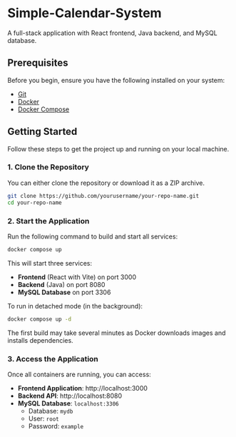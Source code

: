 # Simple-Calendar-System

A full-stack application with React frontend, Java backend, and MySQL database.

## Prerequisites

Before you begin, ensure you have the following installed on your system:

- [Git](https://git-scm.com/downloads)
- [Docker](https://docs.docker.com/get-docker/)
- [Docker Compose](https://docs.docker.com/compose/install/)

## Getting Started

Follow these steps to get the project up and running on your local machine.

### 1. Clone the Repository
You can either clone the repository or download it as a ZIP archive.
```bash
git clone https://github.com/yourusername/your-repo-name.git
cd your-repo-name
```

### 2. Start the Application

Run the following command to build and start all services:

```bash
docker compose up
```

This will start three services:
- **Frontend** (React with Vite) on port 3000
- **Backend** (Java) on port 8080
- **MySQL Database** on port 3306

To run in detached mode (in the background):

```bash
docker compose up -d
```

The first build may take several minutes as Docker downloads images and installs dependencies.

### 3. Access the Application

Once all containers are running, you can access:

- **Frontend Application**: http://localhost:3000
- **Backend API**: http://localhost:8080
- **MySQL Database**: `localhost:3306`
  - Database: `mydb`
  - User: `root`
  - Password: `example`